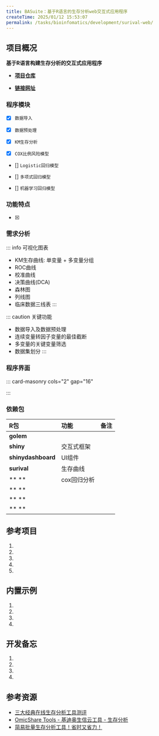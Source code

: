 ```yaml
---
title: BASuite：基于R语言的生存分析web交互式应用程序
createTime: 2025/01/12 15:53:07
permalink: /tasks/bioinfomatics/development/surival-web/
---
```


## **项目概况**
**基于R语言构建生存分析的交互式应用程序** 

- **[项目仓库](https://github.com/CMSNUT/surivalweb.git)**

- **[链接网址](https://dbf5yo-aikemi-xia.shinyapps.io/surivalweb/)**

### **程序模块**

- [X] `数据导入`

- [X] `数据预处理`

- [X] `KM生存分析`

- [X] `COX比例风险模型`

- [] `Logistic回归模型`

- [] `多项式回归模型`

- [] `机器学习回归模型`

### **功能特点**

- [X] <Badge type="danger" text="交互式" /> 

### **需求分析**

::: info 可视化图表
- KM生存曲线: 单变量 + 多变量分组
- ROC曲线
- 校准曲线
- 决策曲线(DCA)
- 森林图
- 列线图
- 临床数据三线表
:::

::: caution 关键功能
- 数据导入及数据预处理
- 连续变量转因子变量的最佳截断
- 多变量的关键变量筛选
- 数据集划分
:::


### **程序界面**

::: card-masonry cols="2" gap="16"

<!-- ![](/images/software/img001.jpg) -->

<!-- ![](/images/software/img001.jpg) -->

:::



### **依赖包**

| R包           | 功能          | 备注 |
|:------------- |:-------------|:-----|
| **golem**       | | |
| **shiny**         |交互式框架||
| **shinydashboard**|UI组件||
|**surival**|生存曲线||
|** **|cox回归分析||
|** **|||
|** **|||
|** **|||


## **参考项目**

1. 
2. 
3. 
4. 
5. 


## **内置示例**

1. 
2. 
3. 
4. 



## **开发备忘**

1. 

2. 

3. 

4. 

## **参考资源**

- [三大经典在线生存分析工具测评](https://www.jianshu.com/p/1501dbb94ccd)
- [OmicShare Tools - 基迪奥生信云工具 - 生存分析](https://www.omicshare.com/tools/Home/Soft/survival)
- [简易批量生存分析工具！省时又省力！](https://www.sohu.com/a/402839266_120087331)



